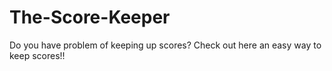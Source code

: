 # The-Score-Keeper
Do you have problem of keeping up scores? Check out here an easy way to keep scores!!

